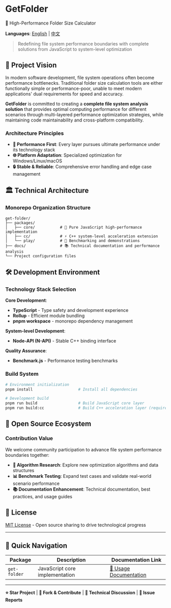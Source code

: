 # GetFolder

🚀 High-Performance Folder Size Calculator

**Languages**: [English](README.md) | [中文](README_CN.md)

> Redefining file system performance boundaries with complete solutions from JavaScript to system-level optimization

## 🎯 Project Vision

In modern software development, file system operations often become performance bottlenecks. Traditional folder size calculation tools are either functionally simple or performance-poor, unable to meet modern applications' dual requirements for speed and accuracy.

**GetFolder** is committed to creating a **complete file system analysis solution** that provides optimal computing performance for different scenarios through multi-layered performance optimization strategies, while maintaining code maintainability and cross-platform compatibility.

### Architecture Principles

- **🎯 Performance First**: Every layer pursues ultimate performance under its technology stack
- **🌐 Platform Adaptation**: Specialized optimization for Windows/Linux/macOS
- **🔒 Stable & Reliable**: Comprehensive error handling and edge case management

## 🏛️ Technical Architecture

### Monorepo Organization Structure

```
get-folder/
├── packages/
│   ├── core/           # 🎯 Pure JavaScript high-performance implementation
│   ├── cc/             # ⚡ C++ system-level acceleration extension
│   └── play/           # 🧪 Benchmarking and demonstrations
├── docs/               # 📚 Technical documentation and performance analysis
└── Project configuration files
```

## 🛠️ Development Environment

### Technology Stack Selection

**Core Development**:
- **TypeScript** - Type safety and development experience
- **Rollup** - Efficient module bundling
- **pnpm workspace** - monorepo dependency management

**System-level Development**:
- **Node-API (N-API)** - Stable C++ binding interface

**Quality Assurance**:
- **Benchmark.js** - Performance testing benchmarks

### Build System

```bash
# Environment initialization
pnpm install                    # Install all dependencies

# Development build
pnpm run build                  # Build JavaScript core layer
pnpm run build:cc               # Build C++ acceleration layer (requires compilation environment)
```

## 🤝 Open Source Ecosystem

### Contribution Value

We welcome community participation to advance file system performance boundaries together:

- **🔬 Algorithm Research**: Explore new optimization algorithms and data structures
- **📊 Benchmark Testing**: Expand test cases and validate real-world scenario performance
- **📚 Documentation Enhancement**: Technical documentation, best practices, and usage guides

## 📄 License

[MIT License](LICENSE) - Open source sharing to drive technological progress

---

## 🔗 Quick Navigation

| Package | Description | Documentation Link |
|---------|-------------|-------------------|
| `get-folder` | JavaScript core implementation | [📖 Usage Documentation](./packages/core/README.md) |

---

**⭐ Star Project** | **🍴 Fork & Contribute** | **💬 Technical Discussion** | **🐛 Issue Reports**